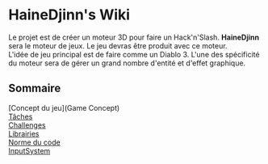 # HaineDjinn's Wiki
Le projet est de créer un moteur 3D pour faire un Hack'n'Slash. **HaineDjinn** sera le moteur de jeux. Le jeu devras être produit avec ce moteur.  
L'idée de jeu principal est de faire comme un Diablo 3. L'une des spécificité du moteur sera de gérer un grand nombre d'entité et d'effet graphique.

## Sommaire 
[Concept du jeu](Game Concept)  
[Tâches](Tâches)  
[Challenges](Challenges)  
[Librairies](Librairies)  
[Norme du code](Norme)  
[InputSystem](InputSystem)